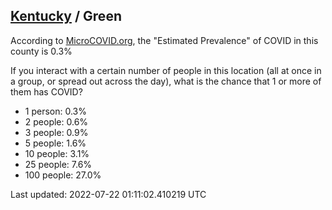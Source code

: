
## [Kentucky](/united-states/kentucky) / Green

According to [MicroCOVID.org](http://microcovid.org),
the "Estimated Prevalence" of COVID in this county is 0.3%

If you interact with a certain number of people in this location
(all at once in a group, or spread out across the day), what is the chance that
1 or more of them has COVID?

- 1 person: 0.3%
- 2 people: 0.6%
- 3 people: 0.9%
- 5 people: 1.6%
- 10 people: 3.1%
- 25 people: 7.6%
- 100 people: 27.0%

Last updated: 2022-07-22 01:11:02.410219 UTC
